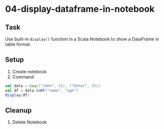 # 04-display-dataframe-in-notebook

## Task
Use built-in `display()` function in a Scala Notebook to show a DataFrame in table format.

## Setup
1. Create notebook
2. Command:
```scala
val data = Seq(("John", 25), ("Peter", 35))
val df = data.toDF("name", "age")
display(df)
```

## Cleanup
1. Delete Notebook
